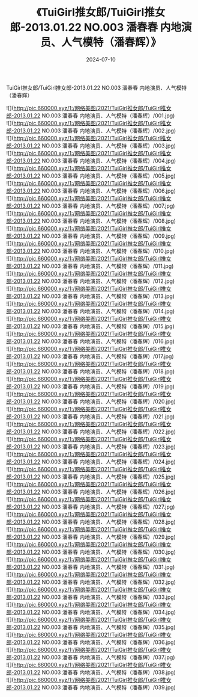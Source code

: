 ﻿---
layout: post
title:  《TuiGirl推女郎/TuiGirl推女郎-2013.01.22 NO.003 潘春春 内地演员、人气模特（潘春辉）》
date:   2024-07-10
img: http://pic.660000.xyz/1:/网络美图/2021/TuiGirl推女郎/TuiGirl推女郎-2013.01.22 NO.003 潘春春 内地演员、人气模特（潘春辉）/000.jpg
categories: [美女, 清纯, 唯美]
---

TuiGirl推女郎/TuiGirl推女郎-2013.01.22 NO.003 潘春春 内地演员、人气模特（潘春辉）

 ![](http://pic.660000.xyz/1:/网络美图/2021/TuiGirl推女郎/TuiGirl推女郎-2013.01.22 NO.003 潘春春 内地演员、人气模特（潘春辉）/001.jpg) <br>![](http://pic.660000.xyz/1:/网络美图/2021/TuiGirl推女郎/TuiGirl推女郎-2013.01.22 NO.003 潘春春 内地演员、人气模特（潘春辉）/002.jpg) <br>![](http://pic.660000.xyz/1:/网络美图/2021/TuiGirl推女郎/TuiGirl推女郎-2013.01.22 NO.003 潘春春 内地演员、人气模特（潘春辉）/003.jpg) <br>![](http://pic.660000.xyz/1:/网络美图/2021/TuiGirl推女郎/TuiGirl推女郎-2013.01.22 NO.003 潘春春 内地演员、人气模特（潘春辉）/004.jpg) <br>![](http://pic.660000.xyz/1:/网络美图/2021/TuiGirl推女郎/TuiGirl推女郎-2013.01.22 NO.003 潘春春 内地演员、人气模特（潘春辉）/005.jpg) <br>![](http://pic.660000.xyz/1:/网络美图/2021/TuiGirl推女郎/TuiGirl推女郎-2013.01.22 NO.003 潘春春 内地演员、人气模特（潘春辉）/006.jpg) <br>![](http://pic.660000.xyz/1:/网络美图/2021/TuiGirl推女郎/TuiGirl推女郎-2013.01.22 NO.003 潘春春 内地演员、人气模特（潘春辉）/007.jpg) <br>![](http://pic.660000.xyz/1:/网络美图/2021/TuiGirl推女郎/TuiGirl推女郎-2013.01.22 NO.003 潘春春 内地演员、人气模特（潘春辉）/008.jpg) <br>![](http://pic.660000.xyz/1:/网络美图/2021/TuiGirl推女郎/TuiGirl推女郎-2013.01.22 NO.003 潘春春 内地演员、人气模特（潘春辉）/009.jpg) <br>![](http://pic.660000.xyz/1:/网络美图/2021/TuiGirl推女郎/TuiGirl推女郎-2013.01.22 NO.003 潘春春 内地演员、人气模特（潘春辉）/010.jpg) <br>![](http://pic.660000.xyz/1:/网络美图/2021/TuiGirl推女郎/TuiGirl推女郎-2013.01.22 NO.003 潘春春 内地演员、人气模特（潘春辉）/011.jpg) <br>![](http://pic.660000.xyz/1:/网络美图/2021/TuiGirl推女郎/TuiGirl推女郎-2013.01.22 NO.003 潘春春 内地演员、人气模特（潘春辉）/012.jpg) <br>![](http://pic.660000.xyz/1:/网络美图/2021/TuiGirl推女郎/TuiGirl推女郎-2013.01.22 NO.003 潘春春 内地演员、人气模特（潘春辉）/013.jpg) <br>![](http://pic.660000.xyz/1:/网络美图/2021/TuiGirl推女郎/TuiGirl推女郎-2013.01.22 NO.003 潘春春 内地演员、人气模特（潘春辉）/014.jpg) <br>![](http://pic.660000.xyz/1:/网络美图/2021/TuiGirl推女郎/TuiGirl推女郎-2013.01.22 NO.003 潘春春 内地演员、人气模特（潘春辉）/015.jpg) <br>![](http://pic.660000.xyz/1:/网络美图/2021/TuiGirl推女郎/TuiGirl推女郎-2013.01.22 NO.003 潘春春 内地演员、人气模特（潘春辉）/016.jpg) <br>![](http://pic.660000.xyz/1:/网络美图/2021/TuiGirl推女郎/TuiGirl推女郎-2013.01.22 NO.003 潘春春 内地演员、人气模特（潘春辉）/017.jpg) <br>![](http://pic.660000.xyz/1:/网络美图/2021/TuiGirl推女郎/TuiGirl推女郎-2013.01.22 NO.003 潘春春 内地演员、人气模特（潘春辉）/018.jpg) <br>![](http://pic.660000.xyz/1:/网络美图/2021/TuiGirl推女郎/TuiGirl推女郎-2013.01.22 NO.003 潘春春 内地演员、人气模特（潘春辉）/019.jpg) <br>![](http://pic.660000.xyz/1:/网络美图/2021/TuiGirl推女郎/TuiGirl推女郎-2013.01.22 NO.003 潘春春 内地演员、人气模特（潘春辉）/020.jpg) <br>![](http://pic.660000.xyz/1:/网络美图/2021/TuiGirl推女郎/TuiGirl推女郎-2013.01.22 NO.003 潘春春 内地演员、人气模特（潘春辉）/021.jpg) <br>![](http://pic.660000.xyz/1:/网络美图/2021/TuiGirl推女郎/TuiGirl推女郎-2013.01.22 NO.003 潘春春 内地演员、人气模特（潘春辉）/022.jpg) <br>![](http://pic.660000.xyz/1:/网络美图/2021/TuiGirl推女郎/TuiGirl推女郎-2013.01.22 NO.003 潘春春 内地演员、人气模特（潘春辉）/023.jpg) <br>![](http://pic.660000.xyz/1:/网络美图/2021/TuiGirl推女郎/TuiGirl推女郎-2013.01.22 NO.003 潘春春 内地演员、人气模特（潘春辉）/024.jpg) <br>![](http://pic.660000.xyz/1:/网络美图/2021/TuiGirl推女郎/TuiGirl推女郎-2013.01.22 NO.003 潘春春 内地演员、人气模特（潘春辉）/025.jpg) <br>![](http://pic.660000.xyz/1:/网络美图/2021/TuiGirl推女郎/TuiGirl推女郎-2013.01.22 NO.003 潘春春 内地演员、人气模特（潘春辉）/026.jpg) <br>![](http://pic.660000.xyz/1:/网络美图/2021/TuiGirl推女郎/TuiGirl推女郎-2013.01.22 NO.003 潘春春 内地演员、人气模特（潘春辉）/027.jpg) <br>![](http://pic.660000.xyz/1:/网络美图/2021/TuiGirl推女郎/TuiGirl推女郎-2013.01.22 NO.003 潘春春 内地演员、人气模特（潘春辉）/028.jpg) <br>![](http://pic.660000.xyz/1:/网络美图/2021/TuiGirl推女郎/TuiGirl推女郎-2013.01.22 NO.003 潘春春 内地演员、人气模特（潘春辉）/029.jpg) <br>![](http://pic.660000.xyz/1:/网络美图/2021/TuiGirl推女郎/TuiGirl推女郎-2013.01.22 NO.003 潘春春 内地演员、人气模特（潘春辉）/030.jpg) <br>![](http://pic.660000.xyz/1:/网络美图/2021/TuiGirl推女郎/TuiGirl推女郎-2013.01.22 NO.003 潘春春 内地演员、人气模特（潘春辉）/031.jpg) <br>![](http://pic.660000.xyz/1:/网络美图/2021/TuiGirl推女郎/TuiGirl推女郎-2013.01.22 NO.003 潘春春 内地演员、人气模特（潘春辉）/032.jpg) <br>![](http://pic.660000.xyz/1:/网络美图/2021/TuiGirl推女郎/TuiGirl推女郎-2013.01.22 NO.003 潘春春 内地演员、人气模特（潘春辉）/033.jpg) <br>![](http://pic.660000.xyz/1:/网络美图/2021/TuiGirl推女郎/TuiGirl推女郎-2013.01.22 NO.003 潘春春 内地演员、人气模特（潘春辉）/034.jpg) <br>![](http://pic.660000.xyz/1:/网络美图/2021/TuiGirl推女郎/TuiGirl推女郎-2013.01.22 NO.003 潘春春 内地演员、人气模特（潘春辉）/035.jpg) <br>![](http://pic.660000.xyz/1:/网络美图/2021/TuiGirl推女郎/TuiGirl推女郎-2013.01.22 NO.003 潘春春 内地演员、人气模特（潘春辉）/036.jpg) <br>![](http://pic.660000.xyz/1:/网络美图/2021/TuiGirl推女郎/TuiGirl推女郎-2013.01.22 NO.003 潘春春 内地演员、人气模特（潘春辉）/037.jpg) <br>![](http://pic.660000.xyz/1:/网络美图/2021/TuiGirl推女郎/TuiGirl推女郎-2013.01.22 NO.003 潘春春 内地演员、人气模特（潘春辉）/038.jpg) <br>![](http://pic.660000.xyz/1:/网络美图/2021/TuiGirl推女郎/TuiGirl推女郎-2013.01.22 NO.003 潘春春 内地演员、人气模特（潘春辉）/039.jpg) <br>